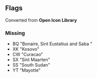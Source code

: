 ## Flags 

Converted from **Open Icon Library** 


### Missing 

- BQ	"Bonaire, Sint Eustatius and Saba "
- XK	"Kosovo"
- CW	"Curacao"
- SX	"Sint Maarten"
- SS	"South Sudan"
- YT	"Mayotte"

